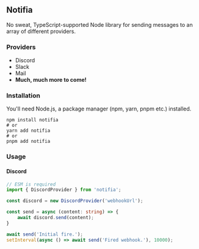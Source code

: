 ## Notifia
No sweat, TypeScript-supported Node library for sending messages to an array of different providers.

### Providers

* Discord
* Slack
* Mail
* **Much, much more to come!**

### Installation

You'll need Node.js, a package manager (npm, yarn, pnpm etc.) installed.

```shell
npm install notifia
# or
yarn add notifia
# or
pnpm add notifia
```

### Usage

#### Discord

```ts
// ESM is required
import { DiscordProvider } from 'notifia';

const discord = new DiscordProvider('webhookUrl');

const send = async (content: string) => {
	await discord.send(content);
}

await send('Initial fire.');
setInterval(async () => await send('Fired webhook.'), 10000);
```
